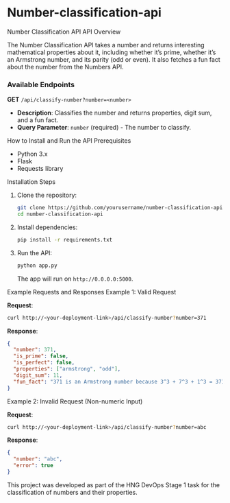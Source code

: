 # Number-classification-api
Number Classification API
API Overview

The Number Classification API takes a number and returns interesting mathematical properties about it, including whether it’s prime, whether it’s an Armstrong number, and its parity (odd or even). It also fetches a fun fact about the number from the Numbers API.

### Available Endpoints

**GET** `/api/classify-number?number=<number>`

- **Description**: Classifies the number and returns properties, digit sum, and a fun fact.
- **Query Parameter**: `number` (required) - The number to classify.

How to Install and Run the API
Prerequisites

- Python 3.x
- Flask
- Requests library

Installation Steps

1. Clone the repository:

   ```bash
   git clone https://github.com/yourusername/number-classification-api.git
   cd number-classification-api
   ```

2. Install dependencies:

   ```bash
   pip install -r requirements.txt
   ```

3. Run the API:

   ```bash
   python app.py
   ```

   The app will run on `http://0.0.0.0:5000`.

Example Requests and Responses
Example 1: Valid Request

**Request**:
```bash
curl http://<your-deployment-link>/api/classify-number?number=371
```

**Response**:
```json
{
  "number": 371,
  "is_prime": false,
  "is_perfect": false,
  "properties": ["armstrong", "odd"],
  "digit_sum": 11,
  "fun_fact": "371 is an Armstrong number because 3^3 + 7^3 + 1^3 = 371"
}
```

Example 2: Invalid Request (Non-numeric Input)

**Request**:
```bash
curl http://<your-deployment-link>/api/classify-number?number=abc
```

**Response**:
```json
{
  "number": "abc",
  "error": true
}
```




This project was developed as part of the HNG DevOps Stage 1 task for the classification of numbers and their properties.
